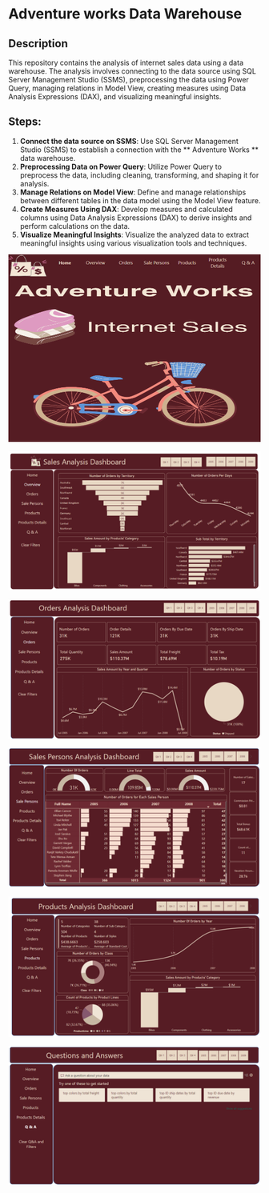 # Adventure works Data Warehouse
## Description
This repository contains the analysis of internet sales data using a data warehouse. The analysis involves connecting to the data source using SQL Server Management Studio (SSMS), preprocessing the data using Power Query, managing relations in Model View, creating measures using Data Analysis Expressions (DAX), and visualizing meaningful insights.

## Steps:
1. **Connect the data source on SSMS**: Use SQL Server Management Studio (SSMS) to establish a connection with the ** Adventure Works ** data warehouse.
2. **Preprocessing Data on Power Query**: Utilize Power Query to preprocess the data, including cleaning, transforming, and shaping it for analysis.
3. **Manage Relations on Model View**: Define and manage relationships between different tables in the data model using the Model View feature.
4. **Create Measures Using DAX**: Develop measures and calculated columns using Data Analysis Expressions (DAX) to derive insights and perform calculations on the data.
5. **Visualize Meaningful Insights**: Visualize the analyzed data to extract meaningful insights using various visualization tools and techniques.


![Home](https://github.com/sohilamohey/PowerBI_Tasks/blob/main/5.%20Adventure%20works/1.%20Home.png)

![Overview](https://github.com/sohilamohey/PowerBI_Tasks/blob/main/5.%20Adventure%20works/2.%20Overview.png)

![Orders](https://github.com/sohilamohey/PowerBI_Tasks/blob/main/5.%20Adventure%20works/3.%20Orders.png)

![Sales Person](https://github.com/sohilamohey/PowerBI_Tasks/blob/main/5.%20Adventure%20works/4.%20Sale%20Persons.png)

![Products](https://github.com/sohilamohey/PowerBI_Tasks/blob/main/5.%20Adventure%20works/5.%20Products.png)

![Q&A](https://github.com/sohilamohey/PowerBI_Tasks/blob/main/5.%20Adventure%20works/7.%20Q%26A.png)